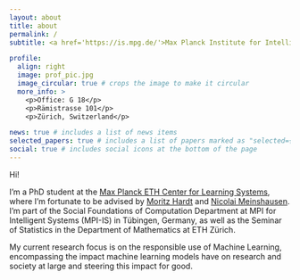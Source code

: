```yaml
---
layout: about
title: about
permalink: /
subtitle: <a href='https://is.mpg.de/'>Max Planck Institute for Intelligent Systems, Tübingen, Germany</a> and <a href='https://ethz.ch/en.html'> Eidgenössische Technische Hochschule, Zürich, Switzerland</a>

profile:
  align: right
  image: prof_pic.jpg
  image_circular: true # crops the image to make it circular
  more_info: >
    <p>Office: G 18</p>
    <p>Rämistrasse 101</p>
    <p>Zürich, Switzerland</p>

news: true # includes a list of news items
selected_papers: true # includes a list of papers marked as "selected={true}"
social: true # includes social icons at the bottom of the page
---
```


Hi!

I’m a PhD student at the [Max Planck ETH Center for Learning Systems](https://learning-systems.org/), where I’m fortunate to be advised by [Moritz Hardt](https://mrtz.org/) and [Nicolai Meinshausen](https://people.math.ethz.ch/~nicolai/).
I’m part of the Social Foundations of Computation Department at MPI for Intelligent Systems (MPI-IS) in Tübingen, Germany, as well as the Seminar of Statistics in the Department of Mathematics at ETH Zürich.

My current research focus is on the responsible use of Machine Learning, encompassing the impact machine learning models have on research and society at large and steering this impact for good.